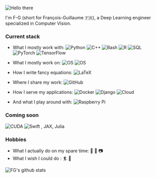 ![Hello there](https://media1.tenor.com/images/6a4df9527c54d4528fb2b2ab47e7d422/tenor.gif?itemid=13774600)

I'm F-G (short for François-Guillaume :fr:), a Deep Learning engineer specialized in Computer Vision.

### Current stack
- What I mostly work with: ![Python](https://img.shields.io/badge/-Python-3776AB?style=flat-square&logo=Python&logoColor=white)
![C++](https://img.shields.io/badge/-C%2B%2B-00599C?style=flat-square&logo=C%2B%2B&logoColor=white)
![Bash](https://img.shields.io/badge/-Bash-4EAA25?style=flat-square&logo=gnu-bash&logoColor=white)
![R](https://img.shields.io/badge/-R-A8A4A3?style=flat-square&logo=R&logoColor=white)
![SQL](https://img.shields.io/badge/-SQL-4479A1?style=flat-square&logo=MySQL&logoColor=white)
![PyTorch](https://img.shields.io/badge/-PyTorch-EE4C2C?style=flat-square&logo=PyTorch&logoColor=white)
![TensorFlow](https://img.shields.io/badge/-TensorFlow-FF6F00?style=flat-square&logo=TensorFlow&logoColor=white)

- What I mostly work on: ![OS](https://img.shields.io/badge/-Linux-FCC624?style=flat-square&logo=linux&logoColor=white)
![OS](https://img.shields.io/badge/-Windows-0078D6?style=flat-square&logo=windows&logoColor=white)

- How I write fancy equations: ![LaTeX](https://img.shields.io/badge/-LaTeX-008080?style=flat-square&logo=LaTeX&logoColor=white)

- Where I share my work: ![GitHub](https://img.shields.io/badge/-GitHub-181717?style=flat-square&logo=github)

- How I serve my applications: ![Docker](https://img.shields.io/badge/Container-Docker-2496ED?style=flat-square&logo=Docker&logoColor=white) ![Django](https://img.shields.io/badge/Web-Django-092E20?style=flat-square&logo=Django&logoColor=white)
![Cloud](https://img.shields.io/badge/Cloud-AWS-FF9900?style=flat-square&logo=amazon-aws&logoColor=white)

- And what I play around with: ![Raspberry Pi](https://img.shields.io/badge/-Raspberry%20Pi-C51A4A?style=flat-square&logo=Raspberry-Pi)

### Coming soon
![CUDA](https://img.shields.io/badge/-CUDA-76B900?style=flat-square&logo=nvidia&logoColor=white)
![Swift](https://img.shields.io/badge/-Swift-FA7343?style=flat-square&logo=swift&logoColor=white)
, JAX, Julia


### Hobbies
- What I actually do on my spare time: :rugby_football: :musical_keyboard: :camera:
- What I wish I could do : :surfer: :ski:

![FG's github stats](https://github-readme-stats.vercel.app/api?username=frgfm&show_icons=true)
